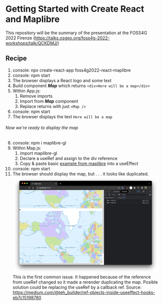 # Getting Started with Create React and Maplibre

 This repository will be the summary of the presentation at the FOSS4G 2022 Firenze (https://talks.osgeo.org/foss4g-2022-workshops/talk/QCKDMJ/)


## Recipe

1) console: npx create-react-app foss4g2022-react-maplibre
0) console: npm start
0) The browser displays a React logo and some text
0) Build component ***Map*** which returns `<div>Here will be a map</div>`
0) Within App.js:
    1. Remove imports
    1. Import from ***Map*** component
    1. Replace returns with just `<Map />`
0) console: npm start
0) The browser displays the text `Here will be a map`

<H6>Now we're ready to display the map</H6>

8) console: npm i maplibre-gl
0) Within Map.js:
    1. import maplibre-gl
    1. Declare a useRef and assign to the div reference 
    1. Copy & paste basic [example from maplibre](https://maplibre.org/maplibre-gl-js-docs/example/simple-map/) into a useEffect
0) console: npm start
0) The browser should display the map, but . . . it looks like duplicated.
![Issue](/readme_assets/issue%201%20-%20map%20duplicated.png)
This is the first common issue. It happened because of the reference from useRef changed so it made a rerender duplicating the map. Posible solution could be replacing the useRef by a callback ref.
Source: https://medium.com/@teh_builder/ref-objects-inside-useeffect-hooks-eb7c15198780

